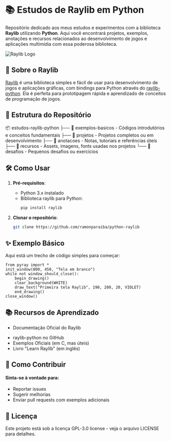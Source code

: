 # 📚 Estudos de Raylib em Python

Repositório dedicado aos meus estudos e experimentos com a biblioteca **Raylib** utilizando **Python**. Aqui você encontrará projetos, exemplos, anotações e recursos relacionados ao desenvolvimento de jogos e aplicações multimídia com essa poderosa biblioteca.

![Raylib Logo](https://github.com/raysan5/raylib/blob/master/logo/raylib_180x180.png)  

## 🚀 Sobre o Raylib

[Raylib](https://www.raylib.com/) é uma biblioteca simples e fácil de usar para desenvolvimento de jogos e aplicações gráficas, com bindings para Python através do [raylib-python](https://github.com/overdev/raylib-py). Ela é perfeita para prototipagem rápida e aprendizado de conceitos de programação de jogos.

## 📂 Estrutura do Repositório
📦 estudos-raylib-python
├── 📂 exemplos-basicos - Códigos introdutórios e conceitos fundamentais
├── 📂 projetos - Projetos completos ou em desenvolvimento
├── 📂 anotacoes - Notas, tutoriais e referências úteis
├── 📂 recursos - Assets, imagens, fonts usadas nos projetos
└── 📂 desafios - Pequenos desafios ou exercícios


## 🛠️ Como Usar

1. **Pré-requisitos**:
   - Python 3.x instalado
   - Biblioteca raylib para Python:
     ```bash
     pip install raylib
     ```

2. **Clonar o repositório**:
   ```bash
   git clone https://github.com/ramonparaiba/python-raylib

## ✨ Exemplo Básico
Aqui está um trecho de código simples para começar:

```
from pyray import *
init_window(800, 450, "Tela em branco")
while not window_should_close():
    begin_drawing()
    clear_background(WHITE)
    draw_text("Primeira tela Raylib", 190, 200, 20, VIOLET)
    end_drawing()
close_window()
```

## 📚 Recursos de Aprendizado
* Documentação Oficial do Raylib
- raylib-python no GitHub
- Exemplos Oficiais (em C, mas úteis)
- Livro "Learn Raylib" (em inglês)

## 🤝 Como Contribuir
#### Sinta-se à vontade para:
- Reportar issues
- Sugerir melhorias
- Enviar pull requests com exemplos adicionais

## 📄 Licença
Este projeto está sob a licença GPL-3.0 license - veja o arquivo LICENSE para detalhes.

